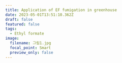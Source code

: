 ```yaml
---
title: Application of EF fumigation in greenhouse
date: 2023-05-01T13:51:10.362Z
draft: false
featured: false
tags:
  - Ethyl formate
image:
  filename: 그림1.jpg
  focal_point: Smart
  preview_only: false
---
```

